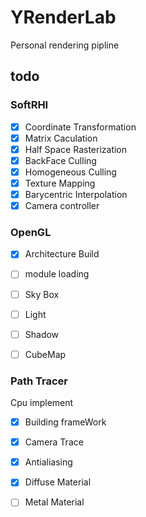 # YRenderLab
Personal rendering pipline
## todo
### SoftRHI
- [x] Coordinate Transformation
- [x] Matrix Caculation
- [x] Half Space Rasterization
- [x] BackFace Culling 
- [x] Homogeneous Culling
- [x] Texture Mapping
- [x] Barycentric Interpolation
- [x] Camera controller

### OpenGL
- [x] Architecture Build 
- [ ] module loading
- [ ] Sky Box
- [ ] Light
- [ ] Shadow
- [ ] CubeMap


### Path Tracer
Cpu implement

- [x] Building frameWork
- [x] Camera Trace
- [x] Antialiasing
- [x] Diffuse Material
- [ ] Metal Material

